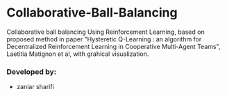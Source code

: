 # Collaborative-Ball-Balancing
Collaborative ball balancing Using Reinforcement Learning, based on proposed method in paper "Hysteretic Q-Learning : an algorithm for Decentralized Reinforcement Learning in Cooperative Multi-Agent Teams", Laetitia Matignon et al, with grahical visualization.
### Developed by: 
* zaniar sharifi

